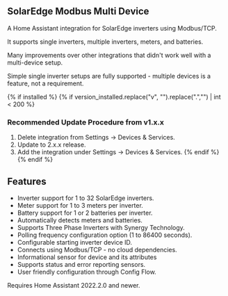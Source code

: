 ## SolarEdge Modbus Multi Device

A Home Assistant integration for SolarEdge inverters using Modbus/TCP.

It supports single inverters, multiple inverters, meters, and batteries.

Many improvements over other integrations that didn't work well with a multi-device setup.

Simple single inverter setups are fully supported - multiple devices is a feature, not a requirement.

{% if installed %}
{% if version_installed.replace("v", "").replace(".","") | int < 200 %}
### Recommended Update Procedure from v1.x.x

1. Delete integration from Settings -> Devices & Services.
2. Update to 2.x.x release.
3. Add the integration under Settings -> Devices & Services.
{% endif %}
{% endif %}

## Features
* Inverter support for 1 to 32 SolarEdge inverters.
* Meter support for 1 to 3 meters per inverter.
* Battery support for 1 or 2 batteries per inverter.
* Automatically detects meters and batteries.
* Supports Three Phase Inverters with Synergy Technology.
* Polling frequency configuration option (1 to 86400 seconds).
* Configurable starting inverter device ID.
* Connects using Modbus/TCP - no cloud dependencies.
* Informational sensor for device and its attributes
* Supports status and error reporting sensors.
* User friendly configuration through Config Flow.

Requires Home Assistant 2022.2.0 and newer.
